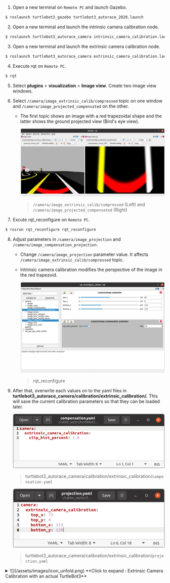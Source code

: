 <!-- #### [Extrinsic Camera Calibration](#extrinsic-camera-calibration) -->

1. Open a new terminal on `Remote PC` and launch Gazebo.
```bash
$ roslaunch turtlebot3_gazebo turtlebot3_autorace_2020.launch
```

2. Open a new terminal and launch the intrinsic camera calibration node.
```bash
$ roslaunch turtlebot3_autorace_camera intrinsic_camera_calibration.launch
```

3. Open a new terminal and launch the extrinsic camera calibration node.
```bash
$ roslaunch turtlebot3_autorace_camera extrinsic_camera_calibration.launch mode:=calibration
```

4. Execute rqt on `Remote PC`.
```bash
$ rqt
```

5. Select **plugins** > **visualization** > **Image view**. Create two image view windows.

6. Select `/camera/image_extrinsic_calib/compressed` topic on one window and `/camera/image_projected_compensated` on the other.
   - The first topic shows an image with a red trapezoidal shape and the latter shows the ground projected view (Bird's eye view).

      ![](/assets/images/platform/turtlebot3/autonomous_driving/noetic_extrinsic_calibration.png)
      > `/camera/image_extrinsic_calib/compressed` (Left) and `/camera/image_projected_compensated` (Right)

7. Excute rqt_reconfigure on `Remote PC`.
```bash
$ rosrun rqt_reconfigure rqt_reconfigure
```

8. Adjust parameters in `/camera/image_projection` and `/camera/image_compensation_projection`.
   - Change `/camera/image_projection` parameter value. It affects `/camera/image_extrinsic_calib/compressed` topic.
   - Intrinsic camera calibration modifies the perspective of the image in the red trapezoid.

      ![](/assets/images/platform/turtlebot3/autonomous_driving/noetic_extrinsic_calibration_reconfigure.png)
      > rqt_reconfigure

9. After that, overwrite each values on to the yaml files in **turtlebot3_autorace_camera/calibration/extrinsic_calibration/.** This will save the current calibration parameters so that they can be loaded later.  

      ![](/assets/images/platform/turtlebot3/autonomous_driving/noetic_compensation_yaml.png)
      > turtlebot3_autorace_camera/calibration/extrinsic_calibration/`compensation.yaml`

      ![](/assets/images/platform/turtlebot3/autonomous_driving/noetic_projection_yaml.png)  
      > turtlebot3_autorace_camera/calibration/extrinsic_calibration/`projection.yaml`

<details>
<summary>
![](/assets/images/icon_unfold.png) **Click to expand : Extrinsic Camera Calibration with an actual TurtleBot3**
</summary>

<!-- ### [Extrinsic Camera Calibration](#extrinsic-camera-calibration) -->

1. Launch roscore on `Remote PC`.
```bash
$ roscore
```

2. Trigger the camera on `SBC`.
```bash
$ roslaunch turtlebot3_autorace_camera raspberry_pi_camera_publish.launch
```

3. Use the command on `Remote PC`.
```bash
$ roslaunch turtlebot3_autorace_camera intrinsic_camera_calibration.launch mode:=action
```

4. Run the extrinsic camera calibration launch file on `Remote PC`.
```bash
$ roslaunch turtlebot3_autorace_camera extrinsic_camera_calibration.launch mode:=calibration
```

5. Execute rqt on `Remote PC`.
```
$ rqt
```

6. Click **plugins** > **visualization** > **Image view**; Multiple windows will be present.

7. Select `/camera/image_extrinsic_calib/compressed` and `/camera/image_projected_compensated` topics on each monitors.

- One of two screens will show an image with a red rectangle box. The other one shows the ground projected view (Bird's eye view).

  ![](/assets/images/platform/turtlebot3/autonomous_driving/noetic_rpi_before_extrinsic_calibration.png)

  > `/camera/image_extrinsic_calib/compressed` topic `/camera/image_projected_compensated` topic


6. Excute rqt_reconfigure on `Remote PC`.
```bash
$ rosrun rqt_reconfigure rqt_reconfigure
```

7. Adjust parameters in `/camera/image_projection` and `/camera/image_compensation_projection`.

- Change `/camera/image_projection` parameter value. It affects `/camera/image_extrinsic_calib/compressed` topic.
- Intrinsic camera calibration will transform the image surrounded by the red rectangle, and will show the image that looks from over the lane.

  ![](/assets/images/platform/turtlebot3/autonomous_driving/noetic_rpi_extrinsic_calibration_param.png)

  > rqt_reconfigure

  ![](/assets/images/platform/turtlebot3/autonomous_driving/noetic_rpi_after_extrinsic_calibration.png)

  > Result from parameter modification.

</details>
